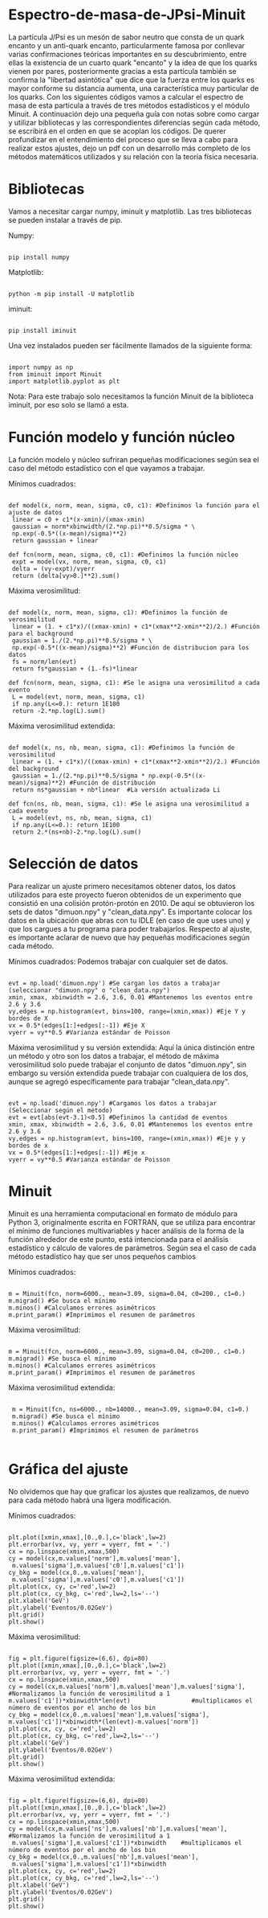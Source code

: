 # Espectro-de-masa-de-JPsi-Minuit

La partícula J/Psi es un mesón de sabor neutro que consta de un quark encanto y un anti-quark encanto, particularmente famosa por conllevar varias confirmaciones teóricas importantes en su descubrimiento, entre ellas la existencia de un cuarto quark "encanto" y la idea de que los quarks vienen por pares, posteriormente gracias a esta partícula también se confirma la "libertad asintótica" que dice que la fuerza entre los quarks es mayor conforme su distancia aumenta, una característica muy particular de los quarks.
Con los siguientes códigos vamos a calcular el espectro de masa de esta partícula a través de tres métodos estadísticos y el módulo Minuit.
A continuación dejo una pequeña guía con notas sobre como cargar y utilizar bibliotecas y las correspondientes diferencias según cada método, se escribirá en el orden en que se acoplan los códigos.
De querer profundizar en el entendimiento del proceso que se lleva a cabo para realizar estos ajustes, dejo un pdf con un desarrollo más completo de los métodos matemáticos utilizados y su relación con la teoría física necesaria.

# Bibliotecas
Vamos a necesitar cargar numpy, iminuit y matplotlib. Las tres bibliotecas se pueden instalar a través de pip.

Numpy:
<pre><code>
pip install numpy
</code></pre>

Matplotlib:
<pre><code>
python -m pip install -U matplotlib
</code></pre>

iminuit:
<pre><code>
pip install iminuit
</code></pre>

Una vez instalados pueden ser fácilmente llamados de la siguiente forma:
<pre><code>
import numpy as np
from iminuit import Minuit
import matplotlib.pyplot as plt
</code></pre>
Nota: Para este trabajo solo necesitamos la función Minuit de la biblioteca iminuit, por eso solo se llamó a esta.

# Función modelo y función núcleo
La función modelo y núcleo sufriran pequeñas modificaciones según sea el caso del método estadístico con el que vayamos a trabajar.

Mínimos cuadrados:

<pre><code>
def model(x, norm, mean, sigma, c0, c1): #Definimos la función para el ajuste de datos
 linear = c0 + c1*(x-xmin)/(xmax-xmin)
 gaussian = norm*xbinwidth/(2.*np.pi)**0.5/sigma * \
 np.exp(-0.5*((x-mean)/sigma)**2)
 return gaussian + linear

def fcn(norm, mean, sigma, c0, c1): #Definimos la función núcleo
 expt = model(vx, norm, mean, sigma, c0, c1)
 delta = (vy-expt)/vyerr
 return (delta[vy>0.]**2).sum()
</code></pre>

Máxima verosimilitud:

<pre><code>
def model(x, norm, mean, sigma, c1): #Definimos la función de verosimilitud
 linear = (1. + c1*x)/((xmax-xmin) + c1*(xmax**2-xmin**2)/2.) #Función para el background
 gaussian = 1./(2.*np.pi)**0.5/sigma * \
 np.exp(-0.5*((x-mean)/sigma)**2) #Función de distribucion para los datos
 fs = norm/len(evt)
 return fs*gaussian + (1.-fs)*linear

def fcn(norm, mean, sigma, c1): #Se le asigna una verosimilitud a cada evento
 L = model(evt, norm, mean, sigma, c1)
 if np.any(L<=0.): return 1E100
 return -2.*np.log(L).sum()
</code></pre>

Máxima verosimilitud extendida:

<pre><code>
def model(x, ns, nb, mean, sigma, c1): #Definimos la función de verosimilitud
 linear = (1. + c1*x)/((xmax-xmin) + c1*(xmax**2-xmin**2)/2.) #Función del background
 gaussian = 1./(2.*np.pi)**0.5/sigma * np.exp(-0.5*((x-mean)/sigma)**2) #Función de distribución
 return ns*gaussian + nb*linear  #La versión actualizada Li

def fcn(ns, nb, mean, sigma, c1): #Se le asigna una verosimilitud a cada evento
 L = model(evt, ns, nb, mean, sigma, c1)
 if np.any(L<=0.): return 1E100
 return 2.*(ns+nb)-2.*np.log(L).sum()
</code></pre>

# Selección de datos
Para realizar un ajuste primero necesitamos obtener datos, los datos utilizados para este proyecto fueron obtenidos de un experimento que consistió en una colisión protón-protón en 2010. De aquí se obtuvieron los sets de datos "dimuon.npy" y "clean_data.npy". Es importante colocar los datos en la ubicación que abras con tu IDLE (en caso de que uses uno) y que los cargues a tu programa para poder trabajarlos. Respecto al ajuste, es importante aclarar de nuevo que hay pequeñas modificaciones según cada método.

Mínimos cuadrados:
Podemos trabajar con cualquier set de datos.

<pre><code>
evt = np.load('dimuon.npy') #Se cargan los datos a trabajar (seleccionar "dimuon.npy" o "clean_data.npy")
xmin, xmax, xbinwidth = 2.6, 3.6, 0.01 #Mantenemos los eventos entre 2.6 y 3.6
vy,edges = np.histogram(evt, bins=100, range=(xmin,xmax)) #Eje Y y bordes de X
vx = 0.5*(edges[1:]+edges[:-1]) #Eje X
vyerr = vy**0.5 #Varianza estándar de Poisson
</code></pre>

Máxima verosimilitud y su versión extendida:
Aquí la única distinción entre un método y otro son los datos a trabajar, el método de máxima verosimilitud solo puede trabajar el conjunto de datos "dimuon.npy", sin embargo su versión extendida puede trabajar con cualquiera de los dos, aunque se agregó específicamente para trabajar "clean_data.npy".

<pre><code>
evt = np.load('dimuon.npy') #Cargamos los datos a trabajar (Seleccionar según el método)
evt = evt[abs(evt-3.1)<0.5] #Definimos la cantidad de eventos
xmin, xmax, xbinwidth = 2.6, 3.6, 0.01 #Mantenemos los eventos entre 2.6 y 3.6
vy,edges = np.histogram(evt, bins=100, range=(xmin,xmax)) #Eje y y bordes de x
vx = 0.5*(edges[1:]+edges[:-1]) #Eje x
vyerr = vy**0.5 #Varianza estándar de Poisson
</code></pre>

# Minuit
Minuit es una herramienta computacional en formato de módulo para Python 3, originalmente escrita en FORTRAN, que se utiliza para encontrar el mínimo de funciones multivariables y hacer análisis de la forma de la función alrededor de este punto, está intencionada para el análisis estadístico y cálculo de valores de parámetros.
Según sea el caso de cada método estadístico hay que ser unos pequeños cambios

Mínimos cuadrados:

<pre><code>
m = Minuit(fcn, norm=6000., mean=3.09, sigma=0.04, c0=200., c1=0.)
m.migrad() #Se busca el mínimo
m.minos() #Calculamos errores asimétricos
m.print_param() #Imprimimos el resumen de parámetros
</code></pre>

Máxima verosimilitud:

<pre><code>
m = Minuit(fcn, norm=6000., mean=3.09, sigma=0.04, c0=200., c1=0.)
m.migrad() #Se busca el mínimo
m.minos() #Calculamos errores asimétricos
m.print_param() #Imprimimos el resumen de parámetros
</code></pre>

Máxima verosimilitud extendida:

<pre><code> 
 m = Minuit(fcn, ns=6000., nb=14000., mean=3.09, sigma=0.04, c1=0.)
 m.migrad() #Se busca el mínimo
 m.minos() #Calculamos errores asimétricos
 m.print_param() #Imprimimos el resumen de parámetros
 </code></pre>

# Gráfica del ajuste
No olvidemos que hay que graficar los ajustes que realizamos, de nuevo para cada método habrá una ligera modificación.

Mínimos cuadrados:

<pre><code>
plt.plot([xmin,xmax],[0.,0.],c='black',lw=2)
plt.errorbar(vx, vy, yerr = vyerr, fmt = '.')
cx = np.linspace(xmin,xmax,500)
cy = model(cx,m.values['norm'],m.values['mean'],
 m.values['sigma'],m.values['c0'],m.values['c1'])
cy_bkg = model(cx,0.,m.values['mean'],
 m.values['sigma'],m.values['c0'],m.values['c1'])
plt.plot(cx, cy, c='red',lw=2)
plt.plot(cx, cy_bkg, c='red',lw=2,ls='--')
plt.xlabel('GeV')
plt.ylabel('Eventos/0.02GeV')
plt.grid()
plt.show()
</code></pre>

Máxima verosimilitud:

<pre><code>
fig = plt.figure(figsize=(6,6), dpi=80)
plt.plot([xmin,xmax],[0.,0.],c='black',lw=2)
plt.errorbar(vx, vy, yerr = vyerr, fmt = '.')
cx = np.linspace(xmin,xmax,500)
cy = model(cx,m.values['norm'],m.values['mean'],m.values['sigma'], #Normalizamos la función de verosimilitud a 1
m.values['c1'])*xbinwidth*len(evt)                 #multiplicamos el número de eventos por el ancho de los bin
cy_bkg = model(cx,0.,m.values['mean'],m.values['sigma'],
m.values['c1'])*xbinwidth*(len(evt)-m.values['norm'])
plt.plot(cx, cy, c='red',lw=2)
plt.plot(cx, cy_bkg, c='red',lw=2,ls='--') 
plt.xlabel('GeV')
plt.ylabel('Eventos/0.02GeV')
plt.grid()
plt.show()
</code></pre>

Máxima verosimilitud extendida:

<pre><code>
fig = plt.figure(figsize=(6,6), dpi=80)
plt.plot([xmin,xmax],[0.,0.],c='black',lw=2)
plt.errorbar(vx, vy, yerr = vyerr, fmt = '.')
cx = np.linspace(xmin,xmax,500)
cy = model(cx,m.values['ns'],m.values['nb'],m.values['mean'], #Normalizamos la función de verosimilitud a 1
 m.values['sigma'],m.values['c1'])*xbinwidth    #multiplicamos el número de eventos por el ancho de los bin
cy_bkg = model(cx,0.,m.values['nb'],m.values['mean'],
 m.values['sigma'],m.values['c1'])*xbinwidth
plt.plot(cx, cy, c='red',lw=2)
plt.plot(cx, cy_bkg, c='red',lw=2,ls='--')
plt.xlabel('GeV')
plt.ylabel('Eventos/0.02GeV')
plt.grid()
plt.show()
</code></pre>
